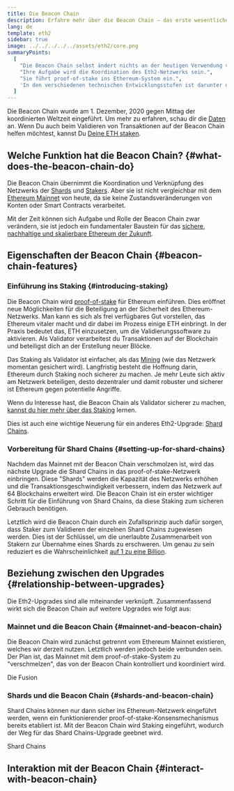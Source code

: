 ```yaml
---
title: Die Beacon Chain
description: Erfahre mehr über die Beacon Chain – das erste wesentliche Eth2-Upgrade für Ethereum.
lang: de
template: eth2
sidebar: true
image: ../../../../../assets/eth2/core.png
summaryPoints:
  [
    "Die Beacon Chain selbst ändert nichts an der heutigen Verwendung von Ethereum.",
    "Ihre Aufgabe wird die Koordination des Eth2-Netzwerks sein.",
    "Sie führt proof-of-stake ins Ethereum-System ein.",
    'In den verschiedenen technischen Entwicklungsstufen ist darunter die "Phase 0" gemeint.',
  ]
---
```


<UpgradeStatus isShipped dateKey="page-eth2-upgrades-beacon-date">
    Die Beacon Chain wurde am 1. Dezember, 2020 gegen Mittag der koordinierten Weltzeit eingeführt. Um mehr zu erfahren, schau dir die <a href="https://beaconscan.com/">Daten</a> an. Wenn Du auch beim Validieren von Transaktionen auf der Beacon Chain helfen möchtest, kannst Du <a href="/eth2/staking/">Deine ETH staken</a>.
</UpgradeStatus>

## Welche Funktion hat die Beacon Chain? {#what-does-the-beacon-chain-do}

Die Beacon Chain übernimmt die Koordination und Verknüpfung des Netzwerks der [Shards](/eth2/shard-chains/) und [Stakers](/eth2/staking/). Aber sie ist nicht vergleichbar mit dem [Ethereum Mainnet](/glossary/#mainnet) von heute, da sie keine Zustandsveränderungen von Konten oder Smart Contracts verarbeitet.

Mit der Zeit können sich Aufgabe und Rolle der Beacon Chain zwar verändern, sie ist jedoch ein fundamentaler Baustein für das [sichere, nachhaltige und skalierbare Ethereum der Zukunft](/eth2/vision/).

## Eigenschaften der Beacon Chain {#beacon-chain-features}

### Einführung ins Staking {#introducing-staking}

Die Beacon Chain wird [proof-of-stake](/developers/docs/consensus-mechanisms/pos/) für Ethereum einführen. Dies eröffnet neue Möglichkeiten für die Beteiligung an der Sicherheit des Ethereum-Netzwerks. Man kann es sich als frei verfügbares Gut vorstellen, das Ethereum vitaler macht und dir dabei im Prozess einige ETH einbringt. In der Praxis bedeutet das, ETH einzusetzen, um die Validierungssoftware zu aktivieren. Als Validator verarbeitest du Transaktionen auf der Blockchain und beteiligst dich an der Erstellung neuer Blöcke.

Das Staking als Validator ist einfacher, als das [Mining](/developers/docs/mining/) (wie das Netzwerk momentan gesichert wird). Langfristig besteht die Hoffnung darin, Ethereum durch Staking noch sicherer zu machen. Je mehr Leute sich aktiv am Netzwerk beteiligen, desto dezentraler und damit robuster und sicherer ist Ethereum gegen potentielle Angriffe.

<InfoBanner emoji=":money_bag:">
Wenn du Interesse hast, die Beacon Chain als Validator sicherer zu machen, <a href="/eth2/staking/">kannst du hier mehr über das Staking</a> lernen.
</InfoBanner>

Dies ist auch eine wichtige Neuerung für ein anderes Eth2-Upgrade: [Shard Chains](/eth2/shard-chains/).

### Vorbereitung für Shard Chains {#setting-up-for-shard-chains}

Nachdem das Mainnet mit der Beacon Chain verschmolzen ist, wird das nächste Upgrade die Shard Chains in das proof-of-stake-Netzwerk einbringen. Diese "Shards" werden die Kapazität des Netzwerks erhöhen und die Transaktionsgeschwindigkeit verbessern, indem das Netzwerk auf 64 Blockchains erweitert wird. Die Beacon Chain ist ein erster wichtiger Schritt für die Einführung von Shard Chains, da diese Staking zum sicheren Gebrauch benötigen.

Letztlich wird die Beacon Chain durch ein Zufallsprinzip auch dafür sorgen, dass Staker zum Validieren der einzelnen Shard Chains zugewiesen werden. Dies ist der Schlüssel, um die unerlaubte Zusammenarbeit von Stakern zur Übernahme eines Shards zu erschweren. Um genau zu sein reduziert es die Wahrscheinlichkeit [auf 1 zu eine Billion](https://medium.com/@chihchengliang/minimum-committee-size-explained-67047111fa20).

## Beziehung zwischen den Upgrades {#relationship-between-upgrades}

Die Eth2-Upgrades sind alle miteinander verknüpft. Zusammenfassend wirkt sich die Beacon Chain auf weitere Upgrades wie folgt aus:

### Mainnet und die Beacon Chain {#mainnet-and-beacon-chain}

Die Beacon Chain wird zunächst getrennt vom Ethereum Mainnet existieren, welches wir derzeit nutzen. Letztlich werden jedoch beide verbunden sein. Der Plan ist, das Mainnet mit dem proof-of-stake-System zu "verschmelzen", das von der Beacon Chain kontrolliert und koordiniert wird.

<ButtonLink to="/eth2/merge/">Die Fusion</ButtonLink>

### Shards und die Beacon Chain {#shards-and-beacon-chain}

Shard Chains können nur dann sicher ins Ethereum-Netzwerk eingeführt werden, wenn ein funktionierender proof-of-stake-Konsensmechanismus bereits etabliert ist. Mit der Beacon Chain wird Staking eingeführt, wodurch der Weg für das Shard Chains-Upgrade geebnet wird.

<ButtonLink to="/eth2/shard-chains/">Shard Chains</ButtonLink>

<Divider />

## Interaktion mit der Beacon Chain {#interact-with-beacon-chain}

<Eth2BeaconChainActions />
